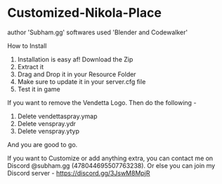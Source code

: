 # Customized-Nikola-Place

author 'Subham.gg'
softwares used 'Blender and Codewalker'

How to Install
1. Installation is easy af! Download the Zip
2. Extract it
3. Drag and Drop it in your Resource Folder
4. Make sure to update it in your server.cfg file
5. Test it in game

If you want to remove the Vendetta Logo. Then  do the following - 
1. Delete vendettaspray.ymap
2. Delete venspray.ydr
3. Delete venspray.ytyp
   
And you are good to go.

If you want to Customize or add anything extra, you can contact me on Discord @subham.gg (478044695507763238). 
Or else you can join my Discord server - https://discord.gg/3JswM8MpjR 
